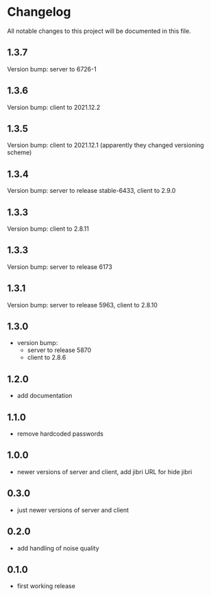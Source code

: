 # Changelog

All notable changes to this project will be documented in this file.

## 1.3.7

Version bump: server to 6726-1

## 1.3.6

Version bump: client to 2021.12.2

## 1.3.5

Version bump: client to 2021.12.1 (apparently they changed versioning scheme)

## 1.3.4

Version bump: server to release stable-6433, client to 2.9.0

## 1.3.3

Version bump: client to 2.8.11

## 1.3.3

Version bump: server to release 6173

## 1.3.1

Version bump: server to release 5963, client to 2.8.10

## 1.3.0

* version bump:
    * server to release 5870
    * client to 2.8.6

## 1.2.0

* add documentation

## 1.1.0

* remove hardcoded passwords

## 1.0.0

* newer versions of server and client, add jibri URL for hide jibri

## 0.3.0

* just newer versions of server and client

## 0.2.0

* add handling of noise quality

## 0.1.0

* first working release
